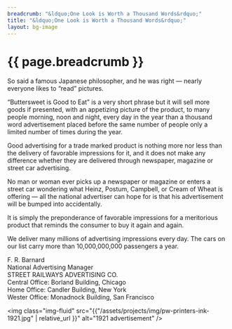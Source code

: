 ```yaml
---
breadcrumb: "&ldquo;One Look is Worth a Thousand Words&rdquo;"
title: "&ldquo;One Look is Worth a Thousand Words&rdquo;"
layout: bg-image
---
```

# {{ page.breadcrumb }}

So said a famous Japanese philosopher, and he was right &mdash; nearly
everyone likes to &ldquo;read&rdquo; pictures.

&ldquo;Buttersweet is Good to Eat&rdquo;
is a very short phrase but it will sell more goods if presented,
with an appetizing picture of the product,
to many people morning, noon and night,
every day in the year than a thousand word advertisement placed
before the same number of people only a limited number of times during the year.

Good advertising for a trade marked product is nothing more nor less
than the delivery of favorable impressions for it,
and it does not make any difference whether they are delivered through newspaper,
magazine or street car advertising.

No man or woman ever picks up a newspaper or magazine or enters a
street car wondering what Heinz, Postum, Campbell, or Cream of Wheat
is offering &mdash; all the national advertiser can hope for is that
his advertisement will be bumped into accidentally.

It is simply the preponderance of favorable impressions for a meritorious
product that reminds the consumer to buy it again and again.

We deliver many millions of advertising impressions every day.  The cars
on our list carry more than 10,000,000,000 passengers a year.

F. R. Barnard<br />
National Advertising Manager<br />
STREET RAILWAYS ADVERTISING CO.<br />
Central Office: Borland Building, Chicago<br />
Home Office: Candler Building, New York<br />
Wester Office: Monadnock Building, San Francisco<br />

<img class="img-fluid" src="{{"/assets/projects/img/pw-printers-ink-1921.jpg" | relative_url }}" alt="1921 advertisement" />
